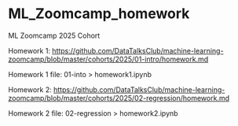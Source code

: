 # ML_Zoomcamp_homework
ML Zoomcamp 2025 Cohort

Homework 1: https://github.com/DataTalksClub/machine-learning-zoomcamp/blob/master/cohorts/2025/01-intro/homework.md

Homework 1 file: 01-into > homework1.ipynb

Homework 2: https://github.com/DataTalksClub/machine-learning-zoomcamp/blob/master/cohorts/2025/02-regression/homework.md

Homework 2 file: 02-regression > homework2.ipynb